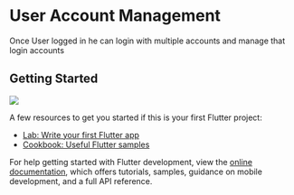 # User Account Management

Once User logged in he can login with multiple accounts and manage that login accounts

## Getting Started

<img src = "https://github.com/user-attachments/assets/124e3687-826c-4928-b097-8725683eb2d8" />

A few resources to get you started if this is your first Flutter project:

- [Lab: Write your first Flutter app](https://docs.flutter.dev/get-started/codelab)
- [Cookbook: Useful Flutter samples](https://docs.flutter.dev/cookbook)

For help getting started with Flutter development, view the
[online documentation](https://docs.flutter.dev/), which offers tutorials,
samples, guidance on mobile development, and a full API reference.
